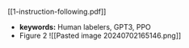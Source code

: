 [[1-instruction-following.pdf]] 
- **keywords:** Human labelers, GPT3, PPO
- Figure 2 ![[Pasted image 20240702165146.png]]
